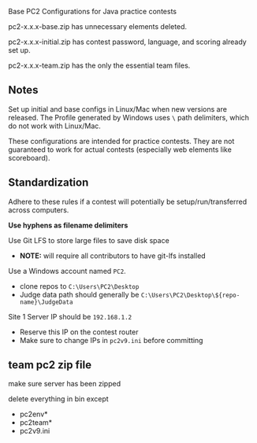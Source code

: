 Base PC2 Configurations for Java practice contests

pc2-x.x.x-base.zip has unnecessary elements deleted.

pc2-x.x.x-initial.zip has contest password, language, and scoring already set up.

pc2-x.x.x-team.zip has the only the essential team files.

## Notes
Set up initial and base configs in Linux/Mac when new versions are released. The Profile generated by Windows uses `\` path delimiters, which do not work with Linux/Mac.

These configurations are intended for practice contests. They are not guaranteed to work for actual contests (especially web elements like scoreboard).

## Standardization
Adhere to these rules if a contest will potentially be setup/run/transferred across computers.

**Use hyphens as filename delimiters**

Use Git LFS to store large files to save disk space
  - **NOTE:** will require all contributors to have git-lfs installed

Use a Windows account named `PC2`.
  - clone repos to `C:\Users\PC2\Desktop`
  - Judge data path should generally be `C:\Users\PC2\Desktop\${repo-name}\JudgeData`

Site 1 Server IP should be `192.168.1.2`
  - Reserve this IP on the contest router
  - Make sure to change IPs in `pc2v9.ini` before committing

## team pc2 zip file
make sure server has been zipped

delete everything in bin except
  - pc2env*
  - pc2team*
  - pc2v9.ini
